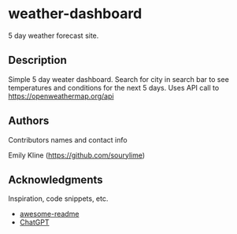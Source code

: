 # weather-dashboard

5 day weather forecast site.

## Description

Simple 5 day weater dashboard. Search for city in search bar to see temperatures and conditions for the next 5 days. Uses API call to https://openweathermap.org/api

## Authors

Contributors names and contact info

Emily Kline
(https://github.com/sourylime)


## Acknowledgments

Inspiration, code snippets, etc.
* [awesome-readme](https://github.com/matiassingers/awesome-readme)
* [ChatGPT](https://chat.openai.com/)